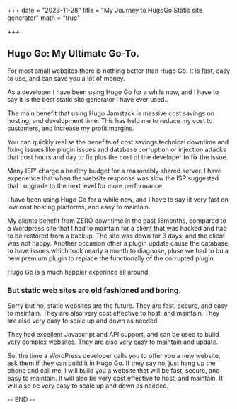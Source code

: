 +++
date = "2023-11-28"
title = "My Journey to HugoGo Static site generator"
math = "true"

+++

## Hugo Go: My Ultimate Go-To.

For most small websites there is nothing better than Hugo Go. It is fast, easy to use, and can save you a lot of money. 

As a developer I have been using Hugo Go for a while now, and I have to say it is the best static site generator I have ever used..

The main benefit that using Hugo Jamstack is massive cost savings on hosting, and development time. This has help me to reduce my cost to customers, and increase my profit margins.

You can quickly realise the benefits of cost savings technical downtime and fixing issues like plugin issues and database corruption or injection attacks that cost hours and day to fix plus the cost of the developer to fix the issue.


Many ISP' charge a healthy budget for a reasonably shared server.  I have experience that when the website response was slow the ISP suggested thaI I upgrade to the next level for more performance.


I have been using Hugo Go for a while now, and I have to say iit very fast on low cost hosting platforms, and easy to maintain.

My clients benefit from ZERO downtime in the past 18months, compared to a Wordpress site that I had to maintain for a client that was hacked and had to be restored from a backup.  The site was down for 3 days, and the client was not happy.   Another occasion other a plugin update cause the database to have issues which took nearly a month to diagnose, pluse we had to bu a new premium plugin to replace the functionally of the corrupted plugin.

Hugo Go is a much happier experince all around.


### But static web sites are old fashioned and boring.
Sorry but no, static websites are the future.  They are fast, secure, and easy to maintain.  They are also very cost effective to host, and maintain.  They are also very easy to scale up and down as needed.

They had excellent Javascript and API support, and can be used to build very complex websites.  They are also very easy to maintain and update.

So, the time a  WordPress developer calls you to offer you a new website, ask them if they can build it in Hugo Go.  If they say no, just hang up the phone and call me.  I will build you a website that will be fast, secure, and easy to maintain.  It will also be very cost effective to host, and maintain.  It will also be very easy to scale up and down as needed.

-- END --